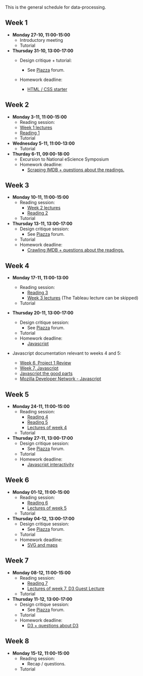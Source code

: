This is the general schedule for data-processing. 

## Week 1

* **Monday 27-10, 11:00-15:00** 
    * Introductory meeting
    * Tutorial
* **Thursday 31-10, 13:00-17:00** 
    * Design critique + tutorial:

    	* See [Piazza] forum.
    * Homework deadline:

    	* [HTML / CSS starter](/homework/week-1-html-and-css)

## Week 2

* **Monday 3-11, 11:00-15:00** 
    * Reading session: 
	* [Week 1 lectures](/lectures/week-1) 
	* [Reading 1](/readings/reading-1)
    * Tutorial
* **Wednesday 5-11, 11:00-13:00** 
    * Tutorial
* **Thurday 6-11, 09:00-18:00**
    * Excursion to National eScience Symposium
    * Homework deadline:
    	* [Scraping IMDB + questions about the readings.](/homework/week-2-scraping)

## Week 3
* **Monday 10-11, 11:00-15:00**
    * Reading session:
        * [Week 2 lectures](/lectures/week-2)
        * [Reading 2](/readings/reading-2)
    * Tutorial
* **Thursday 13-11, 13:00-17:00**
    * Design critique session:
        * See [Piazza] forum.
    * Tutorial
    * Homework deadline: 
        * [Crawling IMDB + questions about the readings.](/homework/week-3-crawling)

## Week 4
* **Monday 17-11, 11:00-13:00**
    * Reading session:
        * [Reading 3](/readings/reading-3)
        * [Week 3 lectures](/lectures/week-3)  (The Tableau lecture can be skipped)
    * Tutorial
* **Thursday 20-11, 13:00-17:00**
    * Design critique session:
        * See [Piazza] forum.
    * Tutorial
    * Homework deadline:
        * [Javascript](l/homework/week-4-javascript)

* Javascript documentation relevant to weeks 4 and 5:
    * [Week 6, Project 1 Review](http://data.mprog.nl/lectures/week-6#project-1-review)
    * [Week 7, Javascript](http://data.mprog.nl/lectures/week-7#javascript)
    * [Javascript the good parts](http://www.livestream.com/etsy/video?clipId=pla_1463e546-47ed-4a93-b59a-bd52b236e8b8)
    * [Mozilla Developer Network - Javascript](https://developer.mozilla.org/nl/docs/Web/JavaScript)

## Week 5
* **Monday 24-11, 11:00-15:00**
    * Reading session:
        * [Reading 4](/readings/reading-4)
        * [Reading 5](/readings/reading-5)
        * [Lectures of week 4](http://data.mprog.nl/lectures/week-4)
    * Tutorial
* **Thursday 27-11, 13:00-17:00**
    * Design critique session:
        * See [Piazza] forum.
    * Tutorial
    * Homework deadline:
        * [Javascript interactivity](/homework/week-5-interactivity)

## Week 6
* **Monday 01-12, 11:00-15:00**
    * Reading session:
        * [Reading 6](/readings/reading-6)
        * [Lectures of week 5](http://data.mprog.nl/lectures/week-5)
    * Tutorial
* **Thursday 04-12, 13:00-17:00**
    * Design critique session:
        * See [Piazza] forum.
    * Tutorial
    * Homework deadline:
        * [SVG and maps](/homework/week-6-svg-and-maps)

## Week 7
* **Monday 08-12, 11:00-15:00**
    * Reading session:
        * [Reading 7](/readings/reading-7)
        * [Lectures of week 7, D3 Guest Lecture](http://data.mprog.nl/lectures/week-7#d3-guest-lecture)
    * Tutorial
* **Thursday 11-12, 13:00-17:00**
    * Design critique session:
        * See [Piazza] forum.
    * Tutorial
    * Homework deadline:
        * [D3 + questions about D3](/homework/week-7-svg-and-d3)

## Week 8
* **Monday 15-12, 11:00-15:00**
    * Reading session:
        * Recap / questions.
    * Tutorial

[Piazza]: http://piazza.com
